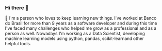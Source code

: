 ### Hi there 👋



<!--
**stellameireles/stellameireles** is a ✨ _special_ ✨ repository because its `README.md` (this file) appears on your GitHub profile.

Here are some ideas to get you started: -->

 🔭 I'm a person who loves to keep learning new things. 
    I've worked at Banco do Brasil for more than 9 years as a software developer and during this time I've faced many challenges who helped me grow as a professional and as a person as well. 
    Nowadays I'm working as a Data Scientist, developing machine learning models using python, pandas, scikit-learnand other helpful tools. 
    
 
<!--- 🤔 I’m looking for help with career strategy and Data Science
- 💬 Ask me about ...
- 📫 How to reach me: ...
- 😄 Pronouns: ...
- ⚡ Fun fact: ... -->


